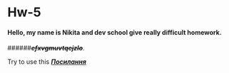 # Hw-5
#### Hello, my name is Nikita and dev school give really difficult homework.
######~~***efxvgmuvtqejzlo***~~.

Try to use this [***Посилання***](https://uk.wikipedia.org/wiki/%D0%9F%D0%BE%D1%81%D0%B8%D0%BB%D0%B0%D0%BD%D0%BD%D1%8F)
